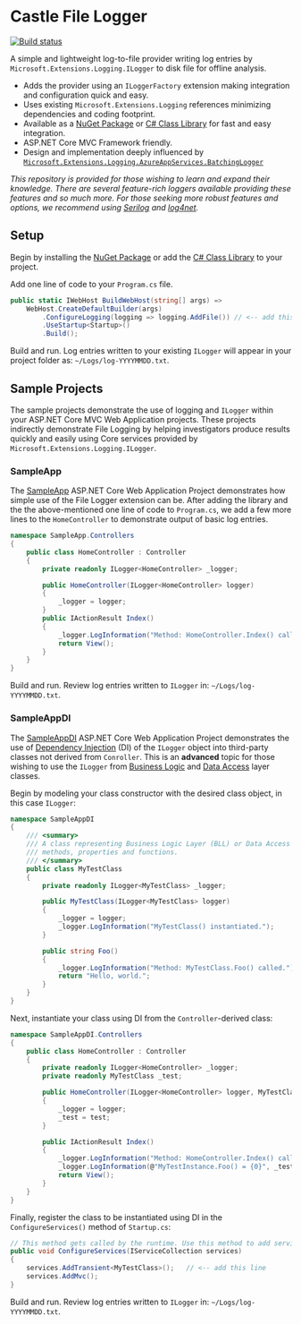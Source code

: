 # Castle File Logger
[![Build status](https://ci.appveyor.com/api/projects/status/jvdbl7myravysje4?svg=true)](https://ci.appveyor.com/project/peterschlosser/castle-filelogger)

A simple and lightweight log-to-file provider writing log entries by `Microsoft.Extensions.Logging.ILogger` to disk file for offline analysis.

* Adds the provider using an `ILoggerFactory` extension making integration and configuration quick and easy.
* Uses existing `Microsoft.Extensions.Logging` references minimizing dependencies and coding footprint.
* Available as a [NuGet Package](https://www.nuget.org/packages/Castle.FileLogger/) or [C# Class Library](https://github.com/peterschlosser/Castle.FileLogger/tree/master/src/Castle.Extensions.Logging.FileLogger) for fast and easy integration.
* ASP.NET Core MVC Framework friendly.
* Design and implementation deeply influenced by [`Microsoft.Extensions.Logging.AzureAppServices.BatchingLogger`](https://docs.microsoft.com/en-us/dotnet/api/microsoft.extensions.logging.azureappservices?view=aspnetcore-2.1)

*This repository is provided for those wishing to learn and expand their knowledge.  There are several feature-rich loggers available providing these features and so much more.  For those seeking more robust features and options, we recommend using [Serilog](https://www.nuget.org/packages/serilog/) and [log4net](https://www.nuget.org/packages/log4net/).*

## Setup

Begin by installing the [NuGet Package](https://www.nuget.org/packages/Castle.FileLogger/) or add the [C# Class Library](https://github.com/peterschlosser/Castle.FileLogger/tree/master/src/Castle.Extensions.Logging.FileLogger) to your project.

Add one line of code to your `Program.cs` file.
```csharp
public static IWebHost BuildWebHost(string[] args) =>
	WebHost.CreateDefaultBuilder(args)
		.ConfigureLogging(logging => logging.AddFile())	// <-- add this line
		.UseStartup<Startup>()
		.Build();
```

Build and run.  Log entries written to your existing `ILogger` will appear in your project folder as: `~/Logs/log-YYYYMMDD.txt`.

## Sample Projects

The sample projects demonstrate the use of logging and `ILogger` within your ASP.NET Core MVC Web Application projects.  These projects indirectly demonstrate File Logging by helping investigators produce results quickly and easily using Core services provided by `Microsoft.Extensions.Logging.ILogger`.

### SampleApp

The [SampleApp](https://github.com/peterschlosser/Castle.FileLogger/tree/master/sample/SampleApp) ASP.NET Core Web Application Project demonstrates how simple use of the File Logger extension can be.  After adding the library and the the above-mentioned one line of code to `Program.cs`, we add a few more lines to the `HomeController` to demonstrate output of basic log entries.

```csharp
namespace SampleApp.Controllers
{
    public class HomeController : Controller
    {
        private readonly ILogger<HomeController> _logger;

        public HomeController(ILogger<HomeController> logger)
        {
            _logger = logger;
        }
        public IActionResult Index()
        {
            _logger.LogInformation("Method: HomeController.Index() called.");
            return View();
        }
    }
}
```
Build and run.  Review log entries written to `ILogger` in: `~/Logs/log-YYYYMMDD.txt`.


### SampleAppDI

The [SampleAppDI](https://github.com/peterschlosser/Castle.FileLogger/tree/master/sample/SampleAppDI) ASP.NET Core Web Application Project demonstrates the use of [Dependency Injection](https://en.wikipedia.org/wiki/Dependency_injection) (DI) of the `ILogger` object into third-party classes not derived from `Conroller`.  This is an **advanced** topic for those wishing to use the `ILogger` from [Business Logic](https://en.wikipedia.org/wiki/Multitier_architecture) and [Data Access](https://en.wikipedia.org/wiki/Multitier_architecture) layer classes.

Begin by modeling your class constructor with the desired class object, in this case `ILogger`:
```csharp
namespace SampleAppDI
{
    /// <summary>
    /// A class representing Business Logic Layer (BLL) or Data Access Layer (DAL)
    /// methods, properties and functions.
    /// </summary>
    public class MyTestClass
    {
        private readonly ILogger<MyTestClass> _logger;

        public MyTestClass(ILogger<MyTestClass> logger)
        {
            _logger = logger;
            _logger.LogInformation("MyTestClass() instantiated.");
        }

        public string Foo()
        {
            _logger.LogInformation("Method: MyTestClass.Foo() called.");
            return "Hello, world.";
        }
    }
}
```

Next, instantiate your class using DI from the `Controller`-derived class: 
```csharp
namespace SampleAppDI.Controllers
{
    public class HomeController : Controller
    {
        private readonly ILogger<HomeController> _logger;
        private readonly MyTestClass _test;

        public HomeController(ILogger<HomeController> logger, MyTestClass test)
        {
            _logger = logger;
            _test = test;
        }

        public IActionResult Index()
        {
            _logger.LogInformation("Method: HomeController.Index() called.");
            _logger.LogInformation(@"MyTestInstance.Foo() = {0}", _test.Foo());
            return View();
        }
    }
}
```

Finally, register the class to be instantiated using DI in the `ConfigureServices()` method of `Startup.cs`:
```csharp
// This method gets called by the runtime. Use this method to add services to the container.
public void ConfigureServices(IServiceCollection services)
{
    services.AddTransient<MyTestClass>();	// <-- add this line
    services.AddMvc();
}
```

Build and run.  Review log entries written to `ILogger` in: `~/Logs/log-YYYYMMDD.txt`.

